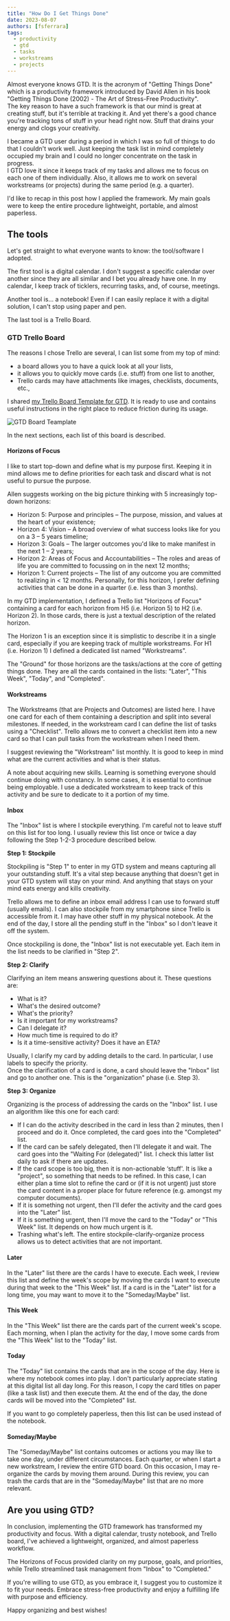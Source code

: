 ```yaml
---
title: "How Do I Get Things Done"
date: 2023-08-07
authors: [fsferrara]
tags:
  - productivity
  - gtd
  - tasks
  - workstreams
  - projects
---
```

Almost everyone knows GTD. It is the acronym of "Getting Things Done" which is a productivity framework introduced by David Allen in his book "Getting Things Done (2002) - The Art of Stress-Free Productivity".  
The key reason to have a such framework is that our mind is great at creating stuff, but it's terrible at tracking it. And yet there's a good chance you're tracking tons of stuff in your head right now. Stuff that drains your energy and clogs your creativity.

I became a GTD user during a period in which I was so full of things to do that I couldn't work well. Just keeping the task list in mind completely occupied my brain and I could no longer concentrate on the task in progress.  
I GTD love it since it keeps track of my tasks and allows me to focus on each one of them individually. Also, it allows me to work on several workstreams (or projects) during the same period (e.g. a quarter).

<!-- truncate -->

I'd like to recap in this post how I applied the framework. My main goals were to keep the entire procedure lightweight, portable, and almost paperless.

## The tools

Let's get straight to what everyone wants to know: the tool/software I adopted.

The first tool is a digital calendar. I don't suggest a specific calendar over another since they are all similar and I bet you already have one. In my calendar, I keep track of ticklers, recurring tasks, and, of course, meetings.

Another tool is... a notebook! Even if I can easily replace it with a digital solution, I can't stop using paper and pen.

The last tool is a Trello Board.

### GTD Trello Board

The reasons I chose Trello are several, I can list some from my top of mind:

- a board allows you to have a quick look at all your lists,
- it allows you to quickly move cards (i.e. stuff) from one list to another,
- Trello cards may have attachments like images, checklists, documents, etc.,

I shared [my Trello Board Template for GTD](https://trello.com/b/JD7ituj7/my-gtd-template). It is ready to use and contains useful instructions in the right place to reduce friction during its usage.

![GTD Board Teamplate](my-gtd-template.png)

In the next sections, each list of this board is described.

#### Horizons of Focus

I like to start top-down and define what is my purpose first. Keeping it in mind allows me to define priorities for each task and discard what is not useful to pursue the purpose.

Allen suggests working on the big picture thinking with 5 increasingly top-down horizons:

- Horizon 5: Purpose and principles – The purpose, mission, and values at the heart of your existence;
- Horizon 4: Vision – A broad overview of what success looks like for you on a 3 – 5 years timeline;
- Horizon 3: Goals – The larger outcomes you'd like to make manifest in the next 1 – 2 years;
- Horizon 2: Areas of Focus and Accountabilities – The roles and areas of life you are committed to focussing on in the next 12 months;
- Horizon 1: Current projects – The list of any outcome you are committed to realizing in < 12 months. Personally, for this horizon, I prefer defining activities that can be done in a quarter (i.e. less than 3 months).

In my GTD implementation, I defined a Trello list "Horizons of Focus" containing a card for each horizon from H5 (i.e. Horizon 5) to H2 (i.e. Horizon 2). In those cards, there is just a textual description of the related horizon.

The Horizon 1 is an exception since it is simplistic to describe it in a single card, especially if you are keeping track of multiple workstreams. For H1 (i.e. Horizon 1) I defined a dedicated list named "Workstreams".

The "Ground" for those horizons are the tasks/actions at the core of getting things done. They are all the cards contained in the lists: "Later", "This Week", "Today", and "Completed".

#### Workstreams

The Workstreams (that are Projects and Outcomes) are listed here. I have one card for each of them containing a description and split into several milestones. If needed, in the workstream card I can define the list of tasks using a "Checklist". Trello allows me to convert a checklist item into a new card so that I can pull tasks from the workstream when I need them.

I suggest reviewing the "Workstream" list monthly. It is good to keep in mind what are the current activities and what is their status.

A note about acquiring new skills. Learning is something everyone should continue doing with constancy. In some cases, it is essential to continue being employable. I use a dedicated workstream to keep track of this activity and be sure to dedicate to it a portion of my time.

#### Inbox

The "Inbox" list is where I stockpile everything. I'm careful not to leave stuff on this list for too long. I usually review this list once or twice a day following the Step 1-2-3 procedure described below.

**Step 1: Stockpile**

Stockpiling is "Step 1" to enter in my GTD system and means capturing all your outstanding stuff. It's a vital step because anything that doesn't get in your GTD system will stay on your mind. And anything that stays on your mind eats energy and kills creativity.

Trello allows me to define an inbox email address I can use to forward stuff (usually emails). I can also stockpile from my smartphone since Trello is accessible from it.
I may have other stuff in my physical notebook. At the end of the day, I store all the pending stuff in the "Inbox" so I don't leave it off the system.

Once stockpiling is done, the "Inbox" list is not executable yet. Each item in the list needs to be clarified in "Step 2".  

**Step 2: Clarify**

Clarifying an item means answering questions about it. These questions are:

- What is it?
- What's the desired outcome?
- What's the priority?
- Is it important for my workstreams?
- Can I delegate it?
- How much time is required to do it?
- Is it a time-sensitive activity? Does it have an ETA?

Usually, I clarify my card by adding details to the card. In particular, I use labels to specify the priority.  
Once the clarification of a card is done, a card should leave the "Inbox" list and go to another one. This is the "organization" phase (i.e. Step 3).

**Step 3: Organize**

Organizing is the process of addressing the cards on the "Inbox" list. I use an algorithm like this one for each card:

- If I can do the activity described in the card in less than 2 minutes, then I proceed and do it. Once completed, the card goes into the "Completed" list.
- If the card can be safely delegated, then I'll delegate it and wait. The card goes into the "Waiting For (delegated)" list. I check this latter list daily to ask if there are updates.
- If the card scope is too big, then it is non-actionable ‘stuff'. It is like a "project", so something that needs to be refined. In this case, I can either plan a time slot to refine the card or (if it is not urgent) just store the card content in a proper place for future reference (e.g. amongst my computer documents).
- If it is something not urgent, then I'll defer the activity and the card goes into the "Later" list.
- If it is something urgent, then I'll move the card to the "Today" or "This Week" list. It depends on how much urgent is it.
- Trashing what's left. The entire stockpile-clarify-organize process allows us to detect activities that are not important.

#### Later

In the "Later" list there are the cards I have to execute. Each week, I review this list and define the week's scope by moving the cards I want to execute during that week to the "This Week" list.
If a card is in the "Later" list for a long time, you may want to move it to the "Someday/Maybe" list.

#### This Week

In the "This Week" list there are the cards part of the current week's scope. Each morning, when I plan the activity for the day, I move some cards from the "This Week" list to the "Today" list.

#### Today

The "Today" list contains the cards that are in the scope of the day.
Here is where my notebook comes into play. I don't particularly appreciate stating at this digital list all day long. For this reason, I copy the card titles on paper (like a task list) and then execute them.
At the end of the day, the done cards will be moved into the "Completed" list.

If you want to go completely paperless, then this list can be used instead of the notebook.

#### Someday/Maybe

The "Someday/Maybe" list contains outcomes or actions you may like to take one day, under different circumstances.
Each quarter, or when I start a new workstream, I review the entire GTD board. On this occasion, I may re-organize the cards by moving them around. During this review, you can trash the cards that are in the "Someday/Maybe" list that are no more relevant.

## Are you using GTD?

In conclusion, implementing the GTD framework has transformed my productivity and focus. With a digital calendar, trusty notebook, and Trello board, I've achieved a lightweight, organized, and almost paperless workflow.

The Horizons of Focus provided clarity on my purpose, goals, and priorities, while Trello streamlined task management from "Inbox" to "Completed."

If you're willing to use GTD, as you embrace it, I suggest you to customize it to fit your needs. Embrace stress-free productivity and enjoy a fulfilling life with purpose and efficiency.

Happy organizing and best wishes!
